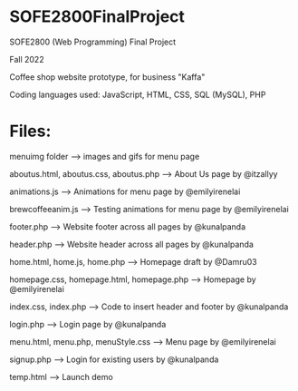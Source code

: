 # SOFE2800FinalProject
SOFE2800 (Web Programming) Final Project

Fall 2022

Coffee shop website prototype, for business "Kaffa"

Coding languages used: JavaScript, HTML, CSS, SQL (MySQL), PHP

# Files:
menuimg folder --> images and gifs for menu page

aboutus.html, aboutus.css, aboutus.php --> About Us page by @itzallyy

animations.js --> Animations for menu page by @emilyirenelai

brewcoffeeanim.js --> Testing animations for menu page by @emilyirenelai

footer.php --> Website footer across all pages by @kunalpanda

header.php --> Website header across all pages by @kunalpanda

home.html, home.js, home.php --> Homepage draft by @Damru03

homepage.css, homepage.html, homepage.php --> Homepage by @emilyirenelai

index.css, index.php --> Code to insert header and footer by @kunalpanda

login.php --> Login page by @kunalpanda

menu.html, menu.php, menuStyle.css --> Menu page by @emilyirenelai

signup.php --> Login for existing users by @kunalpanda 

temp.html --> Launch demo